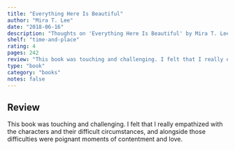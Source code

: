 ```yaml
---
title: "Everything Here Is Beautiful"
author: "Mira T. Lee"
date: "2018-06-16"
description: "Thoughts on 'Everything Here Is Beautiful' by Mira T. Lee."
shelf: "time-and-place"
rating: 4
pages: 242
review: "This book was touching and challenging. I felt that I really empathized with the characters and their difficult circumstances, and alongside those difficulties were poignant moments of contentment and love. "
type: "book"
category: "books"
notes: false
---
```


## Review

This book was touching and challenging. I felt that I really empathized with the characters and their difficult circumstances, and alongside those difficulties were poignant moments of contentment and love.
